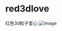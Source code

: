 # red3dlove
红色3d粒子爱心
![image](https://github.com/love99you/red3dlove/assets/118249630/381cdb0b-04c4-4621-8bec-3998f8e544e9)
